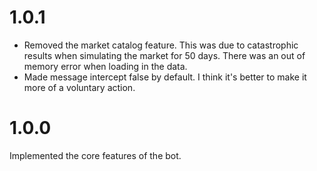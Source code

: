 # 1.0.1
- Removed the market catalog feature. This was due to catastrophic results when simulating the market for 50 days. There was an out of memory error when loading in the data.
- Made message intercept false by default. I think it's better to make it more of a voluntary action.

# 1.0.0
Implemented the core features of the bot.